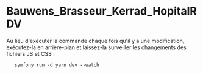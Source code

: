 # Bauwens_Brasseur_Kerrad_HopitalRDV

Au lieu d'exécuter la commande chaque fois qu'il y a une modification, exécutez-la en arrière-plan et laissez-la surveiller les changements des fichiers JS et CSS :
       
       symfony run -d yarn dev --watch
